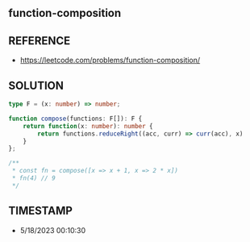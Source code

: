 ## function-composition

## REFERENCE

- https://leetcode.com/problems/function-composition/

## SOLUTION

``` Typescript
type F = (x: number) => number;

function compose(functions: F[]): F {
	return function(x: number): number {
        return functions.reduceRight((acc, curr) => curr(acc), x)
    }
};

/**
 * const fn = compose([x => x + 1, x => 2 * x])
 * fn(4) // 9
 */
```

## TIMESTAMP

- 5/18/2023 00:10:30

